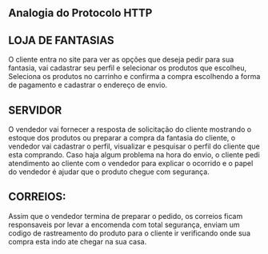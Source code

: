 ## Analogia do Protocolo HTTP 

## LOJA DE FANTASIAS

O cliente entra no site para ver as opções que deseja pedir para sua fantasia, vai cadastrar seu perfil e selecionar os produtos que escolheu, Seleciona os produtos no carrinho e confirma a compra escolhendo a forma de pagamento e cadastrar o endereço de envio.

## SERVIDOR

O vendedor vai fornecer a resposta de solicitação do cliente mostrando o estoque dos produtos ou preparar a compra da fantasia do cliente, o vendedor vai cadastrar o perfil, visualizar e pesquisar o perfil do cliente que esta comprando.
Caso haja algum problema na hora do envio, o cliente pedi atendimento ao cliente com o vendedor para explicar o ocorrido e o papel do vendedor é ajudar que o produto chegue com segurança.


## CORREIOS:

Assim que o vendedor termina de preparar o pedido, os correios ficam responsaveis por levar a encomenda com total segurança, enviam um codigo de rastreamento do produto para o cliente ir verificando onde sua compra esta indo ate chegar na sua casa.